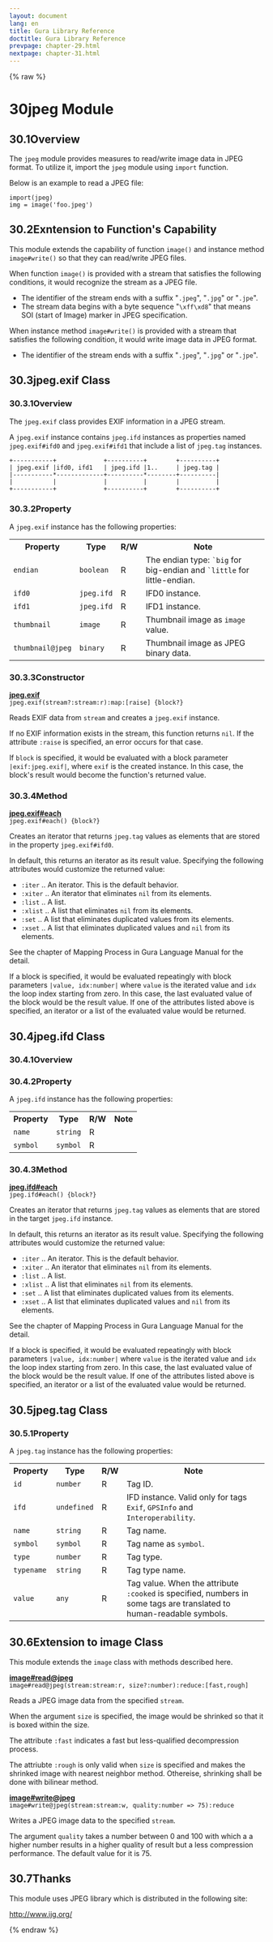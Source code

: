 ```yaml
---
layout: document
lang: en
title: Gura Library Reference
doctitle: Gura Library Reference
prevpage: chapter-29.html
nextpage: chapter-31.html
---
```

{% raw %}
<h1><span class="caption-index-1">30</span><a name="anchor-30"></a>jpeg Module</h1>
<h2><span class="caption-index-2">30.1</span><a name="anchor-30-1"></a>Overview</h2>
<p>
The <code class="highlighter-rouge">jpeg</code> module provides measures to read/write image data in JPEG format. To utilize it, import the <code class="highlighter-rouge">jpeg</code> module using <code class="highlighter-rouge">import</code> function.
</p>
<p>
Below is an example to read a JPEG file:
</p>
<pre class="highlight"><code>import(jpeg)
img = image('foo.jpeg')
</code></pre>
<h2><span class="caption-index-2">30.2</span><a name="anchor-30-2"></a>Exntension to Function's Capability</h2>
<p>
This module extends the capability of function <code class="highlighter-rouge">image()</code> and instance method <code class="highlighter-rouge">image#write()</code> so that they can read/write JPEG files.
</p>
<p>
When function <code class="highlighter-rouge">image()</code> is provided with a stream that satisfies the following conditions, it would recognize the stream as a JPEG file.
</p>
<ul>
<li>The identifier of the stream ends with a suffix "<code class="highlighter-rouge">.jpeg</code>", "<code class="highlighter-rouge">.jpg</code>" or "<code class="highlighter-rouge">.jpe</code>".</li>
<li>The stream data begins with a byte sequence "<code class="highlighter-rouge">\xff\xd8</code>" that means SOI (start of Image) marker in JPEG specification.</li>
</ul>
<p>
When instance method <code class="highlighter-rouge">image#write()</code> is provided with a stream that satisfies the following condition, it would write image data in JPEG format.
</p>
<ul>
<li>The identifier of the stream ends with a suffix "<code class="highlighter-rouge">.jpeg</code>", "<code class="highlighter-rouge">.jpg</code>" or "<code class="highlighter-rouge">.jpe</code>".</li>
</ul>
<h2><span class="caption-index-2">30.3</span><a name="anchor-30-3"></a>jpeg.exif Class</h2>
<h3><span class="caption-index-3">30.3.1</span><a name="anchor-30-3-1"></a>Overview</h3>
<p>
The <code class="highlighter-rouge">jpeg.exif</code> class provides EXIF information in a JPEG stream.
</p>
<p>
A <code class="highlighter-rouge">jpeg.exif</code> instance contains <code class="highlighter-rouge">jpeg.ifd</code> instances as properties named <code class="highlighter-rouge">jpeg.exif#ifd0</code> and <code class="highlighter-rouge">jpeg.exif#ifd1</code> that include a list of <code class="highlighter-rouge">jpeg.tag</code> instances.
</p>
<pre class="highlight"><code>+-----------+             +----------+        +----------+
| jpeg.exif |ifd0, ifd1   | jpeg.ifd |1..     | jpeg.tag |
|-----------*-------------+----------*--------+----------|
|           |             |          |        |          |
+-----------+             +----------+        +----------+
</code></pre>
<h3><span class="caption-index-3">30.3.2</span><a name="anchor-30-3-2"></a>Property</h3>
<p>
A <code class="highlighter-rouge">jpeg.exif</code> instance has the following properties:
</p>
<p>
<table class="table">
<tr>
<th>
Property</th>
<th>
Type</th>
<th>
R/W</th>
<th>
Note</th>
</tr>


<tr>
<td>
<code>endian</code></td>
<td>
<code>boolean</code></td>
<td>
R</td>

<td>
The endian type: <code class="highlighter-rouge">`big</code> for big-endian and <code class="highlighter-rouge">`little</code> for little-endian.</td>
</tr>

<tr>
<td>
<code>ifd0</code></td>
<td>
<code>jpeg.ifd</code></td>
<td>
R</td>

<td>
IFD0 instance.</td>
</tr>

<tr>
<td>
<code>ifd1</code></td>
<td>
<code>jpeg.ifd</code></td>
<td>
R</td>

<td>
IFD1 instance.</td>
</tr>

<tr>
<td>
<code>thumbnail</code></td>
<td>
<code>image</code></td>
<td>
R</td>

<td>
Thumbnail image as <code class="highlighter-rouge">image</code> value.</td>
</tr>

<tr>
<td>
<code>thumbnail@jpeg</code></td>
<td>
<code>binary</code></td>
<td>
R</td>

<td>
Thumbnail image as JPEG binary data.</td>
</tr>


</table>

</p>
<h3><span class="caption-index-3">30.3.3</span><a name="anchor-30-3-3"></a>Constructor</h3>
<p>
<div><strong style="text-decoration:underline">jpeg.exif</strong></div>
<div style="margin-bottom:1em"><code>jpeg.exif(stream?:stream:r):map:[raise] {block?}</code></div>
Reads EXIF data from <code class="highlighter-rouge">stream</code> and creates a <code class="highlighter-rouge">jpeg.exif</code> instance.
</p>
<p>
If no EXIF information exists in the stream, this function returns <code class="highlighter-rouge">nil</code>. If the attribute <code class="highlighter-rouge">:raise</code> is specified, an error occurs for that case.
</p>
<p>
If <code class="highlighter-rouge">block</code> is specified, it would be evaluated with a block parameter <code class="highlighter-rouge">|exif:jpeg.exif|</code>, where <code class="highlighter-rouge">exif</code> is the created instance. In this case, the block's result would become the function's returned value.
</p>
<h3><span class="caption-index-3">30.3.4</span><a name="anchor-30-3-4"></a>Method</h3>
<p>
<div><strong style="text-decoration:underline">jpeg.exif#each</strong></div>
<div style="margin-bottom:1em"><code>jpeg.exif#each() {block?}</code></div>
Creates an iterator that returns <code class="highlighter-rouge">jpeg.tag</code> values as elements that are stored in the property <code class="highlighter-rouge">jpeg.exif#ifd0</code>.
</p>
<p>
In default, this returns an iterator as its result value. Specifying the following attributes would customize the returned value:
</p>
<ul>
<li><code class="highlighter-rouge">:iter</code> .. An iterator. This is the default behavior.</li>
<li><code class="highlighter-rouge">:xiter</code> .. An iterator that eliminates <code class="highlighter-rouge">nil</code> from its elements.</li>
<li><code class="highlighter-rouge">:list</code> .. A list.</li>
<li><code class="highlighter-rouge">:xlist</code> .. A list that eliminates <code class="highlighter-rouge">nil</code> from its elements.</li>
<li><code class="highlighter-rouge">:set</code> ..  A list that eliminates duplicated values from its elements.</li>
<li><code class="highlighter-rouge">:xset</code> .. A list that eliminates duplicated values and <code class="highlighter-rouge">nil</code> from its elements.</li>
</ul>
<p>
See the chapter of Mapping Process in Gura Language Manual for the detail.
</p>
<p>
If a block is specified, it would be evaluated repeatingly with block parameters <code class="highlighter-rouge">|value, idx:number|</code> where <code class="highlighter-rouge">value</code> is the iterated value and <code class="highlighter-rouge">idx</code> the loop index starting from zero. In this case, the last evaluated value of the block would be the result value. If one of the attributes listed above is specified, an iterator or a list of the evaluated value would be returned.
</p>
<h2><span class="caption-index-2">30.4</span><a name="anchor-30-4"></a>jpeg.ifd Class</h2>
<h3><span class="caption-index-3">30.4.1</span><a name="anchor-30-4-1"></a>Overview</h3>
<h3><span class="caption-index-3">30.4.2</span><a name="anchor-30-4-2"></a>Property</h3>
<p>
A <code class="highlighter-rouge">jpeg.ifd</code> instance has the following properties:
</p>
<p>
<table class="table">
<tr>
<th>
Property</th>
<th>
Type</th>
<th>
R/W</th>
<th>
Note</th>
</tr>


<tr>
<td>
<code>name</code></td>
<td>
<code>string</code></td>
<td>
R</td>

<td>
</td>
</tr>

<tr>
<td>
<code>symbol</code></td>
<td>
<code>symbol</code></td>
<td>
R</td>

<td>
</td>
</tr>


</table>

</p>
<h3><span class="caption-index-3">30.4.3</span><a name="anchor-30-4-3"></a>Method</h3>
<p>
<div><strong style="text-decoration:underline">jpeg.ifd#each</strong></div>
<div style="margin-bottom:1em"><code>jpeg.ifd#each() {block?}</code></div>
Creates an iterator that returns <code class="highlighter-rouge">jpeg.tag</code> values as elements that are stored in the target <code class="highlighter-rouge">jpeg.ifd</code> instance.
</p>
<p>
In default, this returns an iterator as its result value. Specifying the following attributes would customize the returned value:
</p>
<ul>
<li><code class="highlighter-rouge">:iter</code> .. An iterator. This is the default behavior.</li>
<li><code class="highlighter-rouge">:xiter</code> .. An iterator that eliminates <code class="highlighter-rouge">nil</code> from its elements.</li>
<li><code class="highlighter-rouge">:list</code> .. A list.</li>
<li><code class="highlighter-rouge">:xlist</code> .. A list that eliminates <code class="highlighter-rouge">nil</code> from its elements.</li>
<li><code class="highlighter-rouge">:set</code> ..  A list that eliminates duplicated values from its elements.</li>
<li><code class="highlighter-rouge">:xset</code> .. A list that eliminates duplicated values and <code class="highlighter-rouge">nil</code> from its elements.</li>
</ul>
<p>
See the chapter of Mapping Process in Gura Language Manual for the detail.
</p>
<p>
If a block is specified, it would be evaluated repeatingly with block parameters <code class="highlighter-rouge">|value, idx:number|</code> where <code class="highlighter-rouge">value</code> is the iterated value and <code class="highlighter-rouge">idx</code> the loop index starting from zero. In this case, the last evaluated value of the block would be the result value. If one of the attributes listed above is specified, an iterator or a list of the evaluated value would be returned.
</p>
<h2><span class="caption-index-2">30.5</span><a name="anchor-30-5"></a>jpeg.tag Class</h2>
<h3><span class="caption-index-3">30.5.1</span><a name="anchor-30-5-1"></a>Property</h3>
<p>
A <code class="highlighter-rouge">jpeg.tag</code> instance has the following properties:
</p>
<p>
<table class="table">
<tr>
<th>
Property</th>
<th>
Type</th>
<th>
R/W</th>
<th>
Note</th>
</tr>


<tr>
<td>
<code>id</code></td>
<td>
<code>number</code></td>
<td>
R</td>

<td>
Tag ID.</td>
</tr>

<tr>
<td>
<code>ifd</code></td>
<td>
<code>undefined</code></td>
<td>
R</td>

<td>
IFD instance. Valid only for tags <code class="highlighter-rouge">Exif</code>, <code class="highlighter-rouge">GPSInfo</code> and <code class="highlighter-rouge">Interoperability</code>.</td>
</tr>

<tr>
<td>
<code>name</code></td>
<td>
<code>string</code></td>
<td>
R</td>

<td>
Tag name.</td>
</tr>

<tr>
<td>
<code>symbol</code></td>
<td>
<code>symbol</code></td>
<td>
R</td>

<td>
Tag name as <code class="highlighter-rouge">symbol</code>.</td>
</tr>

<tr>
<td>
<code>type</code></td>
<td>
<code>number</code></td>
<td>
R</td>

<td>
Tag type.</td>
</tr>

<tr>
<td>
<code>typename</code></td>
<td>
<code>string</code></td>
<td>
R</td>

<td>
Tag type name.</td>
</tr>

<tr>
<td>
<code>value</code></td>
<td>
<code>any</code></td>
<td>
R</td>

<td>
Tag value. When the attribute <code class="highlighter-rouge">:cooked</code> is specified, numbers in some tags are translated to human-readable symbols.</td>
</tr>


</table>

</p>
<h2><span class="caption-index-2">30.6</span><a name="anchor-30-6"></a>Extension to image Class</h2>
<p>
This module extends the <code class="highlighter-rouge">image</code> class with methods described here.
</p>
<p>
<div><strong style="text-decoration:underline">image#read@jpeg</strong></div>
<div style="margin-bottom:1em"><code>image#read@jpeg(stream:stream:r, size?:number):reduce:[fast,rough]</code></div>
Reads a JPEG image data from the specified <code class="highlighter-rouge">stream</code>.
</p>
<p>
When the argument <code class="highlighter-rouge">size</code> is specified, the image would be shrinked so that it is boxed within the size.
</p>
<p>
The attribute <code class="highlighter-rouge">:fast</code> indicates a fast but less-qualified decompression process.
</p>
<p>
The attriubte <code class="highlighter-rouge">:rough</code> is only valid when <code class="highlighter-rouge">size</code> is specified and makes the shrinked image with nearest neighbor method. Othereise, shrinking shall be done with bilinear method.
</p>
<p>
<div><strong style="text-decoration:underline">image#write@jpeg</strong></div>
<div style="margin-bottom:1em"><code>image#write@jpeg(stream:stream:w, quality:number =&gt; 75):reduce</code></div>
Writes a JPEG image data to the specified <code class="highlighter-rouge">stream</code>.
</p>
<p>
The argument <code class="highlighter-rouge">quality</code> takes a number between 0 and 100 with which a a higher number results in a higher quality of result but a less compression performance. The default value for it is 75.
</p>
<h2><span class="caption-index-2">30.7</span><a name="anchor-30-7"></a>Thanks</h2>
<p>
This module uses JPEG library which is distributed in the following site:
</p>
<p>
<a href="http://www.ijg.org/">http://www.ijg.org/</a>
</p>
<p />

{% endraw %}
